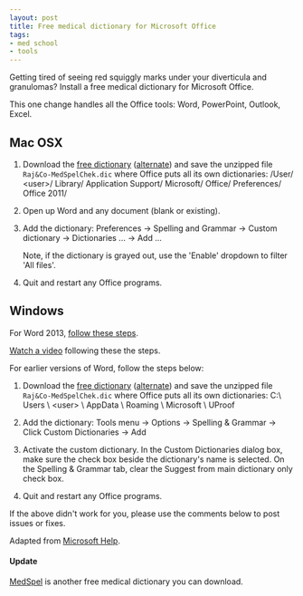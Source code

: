 ```yaml
---
layout: post
title: Free medical dictionary for Microsoft Office
tags:
- med school
- tools
---
```


Getting tired of seeing red squiggly marks under your diverticula and
granulomas?  Install a free medical dictionary for Microsoft Office.

 [rajn]: http://rajn.co/free-medical-spell-checker-for-microsoft-word-custom-dictionary/
 [dic]: http://rajn.co/download/rajco-med-spel-chek-zip/
 [www]: http://mtherald.com/free-medical-spell-checker-for-microsoft-word-custom-dictionary

This one change handles all the Office tools: Word, PowerPoint, Outlook,
Excel.


## Mac OSX

1. Download the [free dictionary][dic] ([alternate][MedSpel]) and save the
   unzipped file `Raj&Co-MedSpelChek.dic` where Office puts all its own
   dictionaries:  /User/ \<user\>/ Library/ Application Support/ Microsoft/
   Office/ Preferences/ Office 2011/

2. Open up Word and any document (blank or existing).

3. Add the dictionary:
   Preferences &rarr;
   Spelling and Grammar &rarr;
   Custom dictionary &rarr;
   Dictionaries ... &rarr;
   Add ...

   Note, if the dictionary is grayed out, use the 'Enable' dropdown to filter
   'All files'.

4. Quit and restart any Office programs.


## Windows


For Word 2013,
[follow these steps](http://www.howtogeek.com/142069/how-to-use-custom-dictionaries-in-word-2013/).

[Watch a video](https://www.youtube.com/watch?v=JZnvgAJ2SXg) following these
the steps.

For earlier versions of Word, follow the steps below:

1. Download the [free dictionary][dic] ([alternate][MedSpel]) and save the
   unzipped file `Raj&Co-MedSpelChek.dic` where Office puts all its own
   dictionaries: C:\\ Users \\ \<user\> \\ AppData \\ Roaming \\ Microsoft \\
   UProof

2. Add the dictionary:
   Tools menu &rarr;
   Options &rarr;
   Spelling & Grammar &rarr;
   Click Custom Dictionaries &rarr;
   Add

3. Activate the custom dictionary.  In the Custom Dictionaries dialog box,
   make sure the check box beside the dictionary's name is selected.  On the
   Spelling & Grammar tab, clear the Suggest from main dictionary only check
   box.

4. Quit and restart any Office programs.


If the above didn't work for you, please use the comments below to post issues
or fixes.

Adapted from
[Microsoft Help](http://office.microsoft.com/en-us/word-help/create-and-use-custom-dictionaries-HP005189558.aspx).

#### Update

[MedSpel] is another free medical dictionary you can download.

[MedSpel]: http://e-medtools.com/medspel.html
